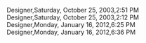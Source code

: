 ﻿Designer,Saturday, October 25, 2003,2:51 PM  Designer,Saturday, October 25, 2003,2:12 PM  Designer,Monday, January 16, 2012,6:25 PM  Designer,Monday, January 16, 2012,6:36 PM